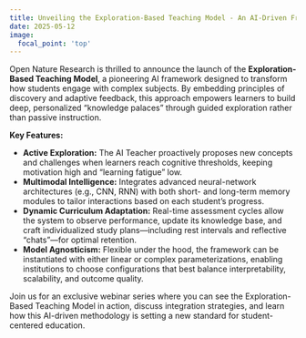```yaml
---
title: Unveiling the Exploration-Based Teaching Model - An AI-Driven Framework for Active Learning
date: 2025-05-12
image:
  focal_point: 'top'
---
```


Open Nature Research is thrilled to announce the launch of the **Exploration-Based Teaching Model**, a pioneering AI framework designed to transform how students engage with complex subjects. By embedding principles of discovery and adaptive feedback, this approach empowers learners to build deep, personalized “knowledge palaces” through guided exploration rather than passive instruction.

<!--more-->

**Key Features:**

- **Active Exploration:** The AI Teacher proactively proposes new concepts and challenges when learners reach cognitive thresholds, keeping motivation high and “learning fatigue” low.
- **Multimodal Intelligence:** Integrates advanced neural-network architectures (e.g., CNN, RNN) with both short- and long-term memory modules to tailor interactions based on each student’s progress.
- **Dynamic Curriculum Adaptation:** Real-time assessment cycles allow the system to observe performance, update its knowledge base, and craft individualized study plans—including rest intervals and reflective “chats”—for optimal retention.
- **Model Agnosticism:** Flexible under the hood, the framework can be instantiated with either linear or complex parameterizations, enabling institutions to choose configurations that best balance interpretability, scalability, and outcome quality.

Join us for an exclusive webinar series where you can see the Exploration-Based Teaching Model in action, discuss integration strategies, and learn how this AI-driven methodology is setting a new standard for student-centered education.



